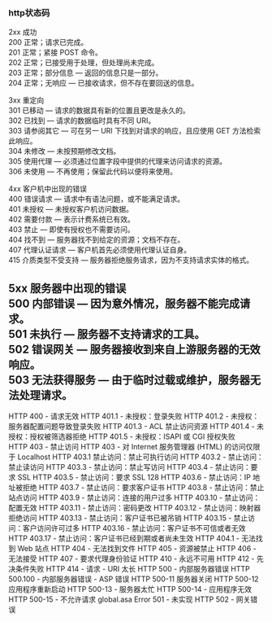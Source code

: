 ### http状态码

2xx  成功  
200  正常；请求已完成。  
201  正常；紧接 POST 命令。  
202  正常；已接受用于处理，但处理尚未完成。  
203  正常；部分信息 — 返回的信息只是一部分。  
204  正常；无响应 — 已接收请求，但不存在要回送的信息。  

3xx  重定向  
301  已移动 — 请求的数据具有新的位置且更改是永久的。  
302  已找到 — 请求的数据临时具有不同 URI。  
303  请参阅其它 — 可在另一 URI 下找到对请求的响应，且应使用 GET 方法检索此响应。  
304  未修改 — 未按预期修改文档。  
305  使用代理 — 必须通过位置字段中提供的代理来访问请求的资源。  
306  未使用 — 不再使用；保留此代码以便将来使用。  

4xx  客户机中出现的错误  
400  错误请求 — 请求中有语法问题，或不能满足请求。  
401  未授权 — 未授权客户机访问数据。  
402  需要付款 — 表示计费系统已有效。  
403  禁止 — 即使有授权也不需要访问。  
404  找不到 — 服务器找不到给定的资源；文档不存在。  
407  代理认证请求 — 客户机首先必须使用代理认证自身。  
415  介质类型不受支持 — 服务器拒绝服务请求，因为不支持请求实体的格式。  

5xx  服务器中出现的错误  
500  内部错误 — 因为意外情况，服务器不能完成请求。  
501  未执行 — 服务器不支持请求的工具。  
502  错误网关 — 服务器接收到来自上游服务器的无效响应。  
503  无法获得服务 — 由于临时过载或维护，服务器无法处理请求。
-----------------------------------------------------------------------------------------------------------------------
HTTP 400 - 请求无效 
HTTP 401.1 - 未授权：登录失败 
HTTP 401.2 - 未授权：服务器配置问题导致登录失败 
HTTP 401.3 - ACL 禁止访问资源 
HTTP 401.4 - 未授权：授权被筛选器拒绝 
HTTP 401.5 - 未授权：ISAPI 或 CGI 授权失败  
HTTP 403 - 禁止访问 
HTTP 403 - 对 Internet 服务管理器 (HTML) 的访问仅限于 Localhost 
HTTP 403.1 禁止访问：禁止可执行访问 
HTTP 403.2 - 禁止访问：禁止读访问 
HTTP 403.3 - 禁止访问：禁止写访问 
HTTP 403.4 - 禁止访问：要求 SSL 
HTTP 403.5 - 禁止访问：要求 SSL 128 
HTTP 403.6 - 禁止访问：IP 地址被拒绝 
HTTP 403.7 - 禁止访问：要求客户证书 
HTTP 403.8 - 禁止访问：禁止站点访问 
HTTP 403.9 - 禁止访问：连接的用户过多 
HTTP 403.10 - 禁止访问：配置无效 
HTTP 403.11 - 禁止访问：密码更改 
HTTP 403.12 - 禁止访问：映射器拒绝访问 
HTTP 403.13 - 禁止访问：客户证书已被吊销 
HTTP 403.15 - 禁止访问：客户访问许可过多 
HTTP 403.16 - 禁止访问：客户证书不可信或者无效 
HTTP 403.17 - 禁止访问：客户证书已经到期或者尚未生效 
HTTP 404.1 - 无法找到 Web 站点 
HTTP 404 - 无法找到文件 
HTTP 405 - 资源被禁止 
HTTP 406 - 无法接受 
HTTP 407 - 要求代理身份验证 
HTTP 410 - 永远不可用 
HTTP 412 - 先决条件失败 
HTTP 414 - 请求 - URI 太长 
HTTP 500 - 内部服务器错误 
HTTP 500.100 - 内部服务器错误 - ASP 错误 
HTTP 500-11 服务器关闭 
HTTP 500-12 应用程序重新启动 
HTTP 500-13 - 服务器太忙 
HTTP 500-14 - 应用程序无效 
HTTP 500-15 - 不允许请求 global.asa 
Error 501 - 未实现 
HTTP 502 - 网关错误 
